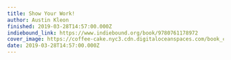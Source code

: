 ```yaml
---
title: Show Your Work!
author: Austin Kleon
finished: 2019-03-28T14:57:00.000Z
indiebound_link: https://www.indiebound.org/book/9780761178972
cover_image: https://coffee-cake.nyc3.cdn.digitaloceanspaces.com/book_covers/2019/show-your-work.jpg
date: 2019-03-28T14:57:00.000Z
---
```

